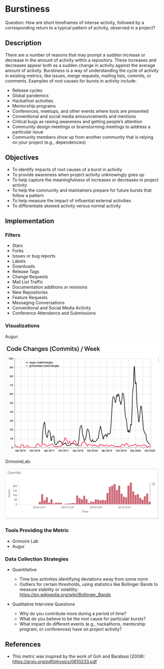 # Burstiness

Question: How are short timeframes of intense activity, followed by a corresponding return to a typical pattern of activity, observed in a project?

## Description
There are a number of reasons that may prompt a sudden increase or decrease in the amount of activity within a repository. These increases and decreases appear both as a sudden change in activity against the average amount of activity. Burstiness is a way of understanding the cycle of activity in existing metrics, like issues, merge requests, mailing lists, commits, or comments. Examples of root causes for bursts in activity include:

 - Release cycles
 - Global pandemics
 - Hackathon activities
 - Mentorship programs
 - Conferences, meetups, and other events where tools are presented
 - Conventional and social media announcements and mentions
 - Critical bugs as raising awareness and getting people’s attention
 - Community design meetings or brainstorming meetings to address a particular issue
 - Community members show up from another community that is relying on your project (e.g., dependencies)

## Objectives
 - To identify impacts of root causes of a burst in activity
 - To provide awareness when project activity unknowingly goes up
 - To help capture the meaningfulness of increases or decreases in project activity
 - To help the community and maintainers prepare for future bursts that follow a pattern
 - To help measure the impact of influential external activities
 - To differentiate skewed activity versus normal activity

## Implementation

### Filters
 - Stars
 - Forks
 - Issues or bug reports
 - Labels
 - Downloads
 - Release Tags
 - Change Requests
 - Mail List Traffic
 - Documentation additions or revisions
 - New Repositories
 - Feature Requests
 - Messaging Conversations
 - Conventional and Social Media Activity
 - Conference Attendance and Submissions

### Visualizations

Augur:

![Augur Burstiness](https://raw.githubusercontent.com/chaoss/wg-common/main/focus-areas/time/images/burstiness_augur.png)


GrimoireLab:

![GrimoireLab Burstiness](https://raw.githubusercontent.com/chaoss/wg-common/main/focus-areas/time/images/burstiness_gl.png)


### Tools Providing the Metric
- Grimoire Lab
- Augur

### Data Collection Strategies
- Quantitative
  * Time box activities identifying deviations away from some norm
  * Outliers for certain thresholds, using statistics like Bollinger Bands to measure stability or volatility: https://en.wikipedia.org/wiki/Bollinger_Bands

- Qualitative Interview Questions
  * Why do you contribute more during a period of time?
  * What do you believe to be the root cause for particular bursts?
  * What impact do different events (e.g., hackathons, mentorship program, or conferences) have on project activity?

## References
- This metric was inspired by the work of Goh and Barabasi (2008): https://arxiv.org/pdf/physics/0610233.pdf

